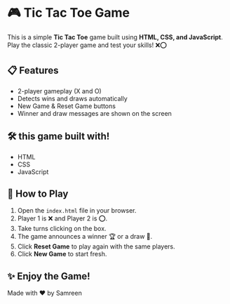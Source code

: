 # 🎮 Tic Tac Toe Game

This is a simple **Tic Tac Toe** game built using **HTML, CSS, and JavaScript**.  
Play the classic 2-player game and test your skills! ❌⭕️

## 📋 Features

- 2-player gameplay (X and O)
- Detects wins and draws automatically
- New Game & Reset Game buttons
- Winner and draw messages are shown on the screen

## 🛠️ this game built with!

- HTML
- CSS
- JavaScript

## 🚀 How to Play

1. Open the `index.html` file in your browser.
2. Player 1 is ❌ and Player 2 is ⭕️.
3. Take turns clicking on the box.
4. The game announces a winner 🏆 or a draw 🤝.
5. Click **Reset Game** to play again with the same players.
6. Click **New Game** to start fresh.

## ✨ Enjoy the Game!

Made with ❤️ by Samreen



